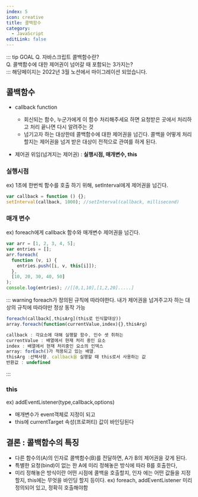 ```yaml
---
index: 5
icon: creative
title: 콜백함수
category:
  - JavaScript
editLink: false
---
```


::: tip GOAL
Q. 자바스크립트 콜백함수란?  
Q. 콜백함수에 대한 제어권이 넘어갈 때 포함되는 3가지는?  
:::
해당페이지는 2022년 3월 노션에서 마이그레이션 되었습니다.  

## 콜백함수

* callback function
  * 회신되는 함수, 누군가에게 이 함수 처리해주세요 하면 요청받은 곳에서 처리하고 처리 끝나면 다시 알려주는 것
  * 넘기고자 하는 대상한테 콜백함수에 대한 제어권을 넘긴다. 콜백을 어떻게 처리할지는 제어권을 넘겨 받은 대상이 전적으로 관여를 하게 된다.

* 제어권 위임(넘겨지는 제어권) : **실행시점, 매개변수, this**

### 실행시점

ex) 1초에 한번씩 함수를 호출 하기 위해, setInterval에게 제어권을 넘긴다.

```js
var callback = function () {};
setInterval(callback, 1000); //setInterval(callback, millisecond)
```

### 매개 변수

ex) foreach에게 callback 함수와 매개변수 제어권을 넘긴다.

```js
var arr = [1, 2, 3, 4, 5];
var entries = [];
arr.foreach(
  function (v, i) {
    entries.push([i, v, this[i]]);
  },
  [10, 20, 30, 40, 50]
);
console.log(entries); //[[0,1,10],[1,2,20].....]
```

::: warning
foreach가 정의된 규칙에 따라야한다. 내가 제어권을 넘겨주고자 하는 대상의 규칙에 따라야만 정상 동작 가능

```js
foreach(callback[,thisArg](this로 인식할대상))
array.foreach(function(currentValue,index){},thisArg)

callback : 각요소에 대해 실행할 함수, 인수 셋 취하는
currentValue : 배열에서 현재 처리 중인 요소
index : 배열에서 현재 처리중인 요소의 인덱스
array: forEach()가 적용되고 있는 배열.
thisArg :선택사항. callback을 실행할 때 this로서 사용하는 값
반환값 : undefined
```

:::

### this

ex) addEventListener(type,callback,options)

- 매개변수가 event객체로 지정이 되고
- this에 currentTarget 속성(프로퍼티) 값이 바인딩된다

## 결론 : 콜백함수의 특징

- 다른 함수의(A)의 인자로 콜백함수(B)를 전달하면, A가 B의 제어권을 갖게 된다.
- 특별한 요청(bind)이 없는 한 A에 미리 정해놓은 방식에 따라 B를 호출한다,
- 미리 정해놓은 방식이란
  어떤 시점에 콜백을 호출할지,
  인자 에는 어떤 값들을 지정할지,
  this에는 무엇을 바인딩 할지 등이다.
  ex) foreach, addEventListener 미리 정의되어 있고, 정확히 호출해야함
